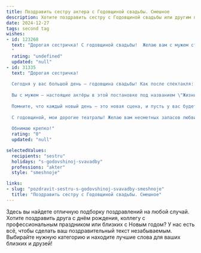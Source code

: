 ```yaml
---
title: Поздравить сестру актера с Годовщиной свадьбы. Смешное
description: Хотите поздравить сестру с Годовщиной свадьбы или другим праздником? Наш ИИ создаст незабываемое поздравление, а вы обязательно выделитесь среди других.  
date: 2024-12-27
tags: second tag
wishes:
- id: 123268
  text: "Дорогая сестричка! С годовщиной свадьбы!  Желаю вам с мужем столько же смеха и радости, сколько вы оба потратили сил на репетиции свадебного вальса! Пусть ваша семейная жизнь будет яркой, как лучшая роль на сцене, и долгой, как очередь на автограф после премьеры!  Главное - не забывайте друг друга любить, даже если один из вас забудет текст! 😉
  "
  rating: "undefined"
  updated: "null"
- id: 31335
  text: "Дорогая сестричка!
  
  Сегодня у вас большой день — годовщина свадьбы! Как после спектакля: эмоции переполняют, сердца бьются в унисон, а зрители (мы, твоя семья) в восторге от вашего шоу!
  
  Вы с мужем — настоящие актёры в этой постановке под названием \"Жизнь вместе\". Он играет роль бесконечно терпеливого мужа, а ты — любящей, но иногда капризной героини. Главное, что у вас всегда есть возможность завершить день на радостной ноте, даже если в сценарии появились импровизации!
  
  Помните, что каждый новый день — это новая сцена, и пусть у вас будет побольше комедийных моментов, ярких эмоций и, конечно же, оваций от любимых!
  
  С годовщиной, мои дорогие театралы! Желаю вам несметных запасов любви и удачи на вашем жизненном подмостке! Не забывайте: хоть у вас есть лишь один «дебют», но каждый день может быть премьерой.
  
  Обнимаю крепко!"
  rating: "0"
  updated: "null"

selectedValues:
  recipients: "sestru"
  holidays: "s-godovshinoj-svavadby"
  professions: "akter"
  style: "smeshnoje"

links:
- slug: "pozdravit-sestru-s-godovshinoj-svavadby-smeshnoje"
  title: "Поздравить сестру с Годовщиной свадьбы. Смешное"
---
```


Здесь вы найдете отличную подборку поздравлений на любой случай. 
Хотите поздравить друга с днём рождения, коллегу с профессиональным праздником или близких с Новым годом? У нас есть всё, чтобы сделать ваш поздравительный текст незабываемым. Выбирайте нужную категорию и находите лучшие слова для ваших близких и друзей!
